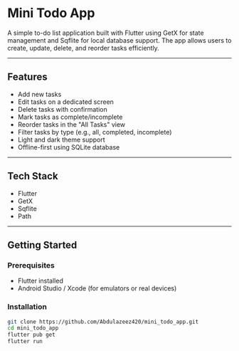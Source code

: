 # Mini Todo App

A simple to-do list application built with Flutter using GetX for state management and Sqflite for local database support. The app allows users to create, update, delete, and reorder tasks efficiently.

---

## Features

- Add new tasks
- Edit tasks on a dedicated screen
- Delete tasks with confirmation
- Mark tasks as complete/incomplete
- Reorder tasks in the "All Tasks" view
- Filter tasks by type (e.g., all, completed, incomplete)
- Light and dark theme support
- Offline-first using SQLite database

---

## Tech Stack

- Flutter
- GetX
- Sqflite
- Path

---

## Getting Started

### Prerequisites

- Flutter installed
- Android Studio / Xcode (for emulators or real devices)

### Installation

```bash
git clone https://github.com/Abdulazeez420/mini_todo_app.git
cd mini_todo_app
flutter pub get
flutter run
